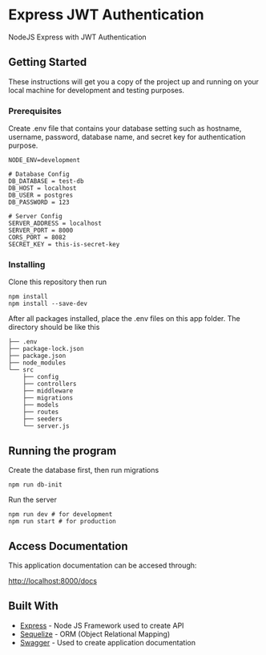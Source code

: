 # Express JWT Authentication

NodeJS Express with JWT Authentication

## Getting Started

These instructions will get you a copy of the project up and running on your local machine for development and testing purposes.

### Prerequisites

Create .env file that contains your database setting such as hostname, username, password, database name, and secret key for authentication purpose.

```
NODE_ENV=development

# Database Config
DB_DATABASE = test-db
DB_HOST = localhost
DB_USER = postgres
DB_PASSWORD = 123

# Server Config
SERVER_ADDRESS = localhost
SERVER_PORT = 8000
CORS_PORT = 8082
SECRET_KEY = this-is-secret-key
```

### Installing

Clone this repository then run

```
npm install
npm install --save-dev
```

After all packages installed, place the .env files on this app folder. The directory should be like this

```
├── .env
├── package-lock.json
├── package.json
├── node_modules
└── src
    ├── config
    ├── controllers
    ├── middleware
    ├── migrations
    ├── models
    ├── routes
    ├── seeders
    └── server.js
```

## Running the program

Create the database first, then run migrations

```
npm run db-init
```

Run the server

```
npm run dev # for development
npm run start # for production
```

## Access Documentation

This application documentation can be accesed through:

[http://localhost:8000/docs](http://localhost:8000/docs/)

## Built With

- [Express](https://expressjs.com/) - Node JS Framework used to create API
- [Sequelize](https://sequelize.org/) - ORM (Object Relational Mapping)
- [Swagger](https://swagger.io/) - Used to create application documentation
